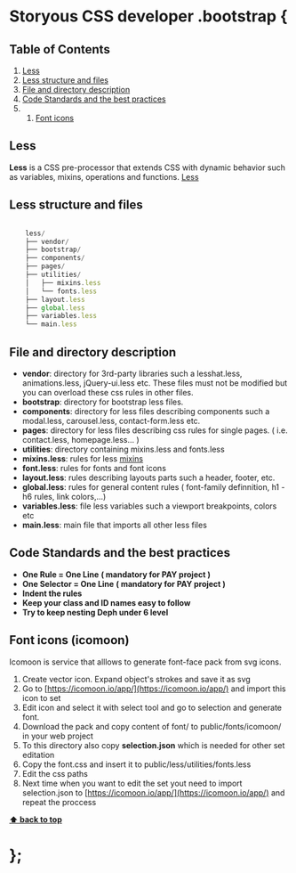 # Storyous CSS developer .bootstrap {

## Table of Contents

1. [Less](#Less)
1. [Less structure and files](#less-structure-and-files)
1. [File and directory description](#file-and-directory-description)
1. [Code Standards and the best practices](#code-standards-and-the-best-practices)
2. 1. [Font icons](#font-icons)


## Less

**Less** is a CSS pre-processor that extends CSS with dynamic behavior such as variables, mixins, operations and functions.
[Less](http://lesscss.org/)


## Less structure and files

```javascript

    less/
    ├── vendor/
    ├── bootstrap/
    ├── components/
    ├── pages/
    ├── utilities/
    │   ├── mixins.less 
    │   └── fonts.less 
    ├── layout.less
    ├── global.less
    ├── variables.less
    └── main.less

   ```

## File and directory description

- **vendor**: directory for 3rd-party libraries such a lesshat.less, animations.less, jQuery-ui.less etc. These files must not be modified but you can overload these css rules in other files.
- **bootstrap**: directory for bootstrap less files.
- **components**: directory for less files describing components such a modal.less, carousel.less, contact-form.less etc.
- **pages**: directory for less files describing css rules for single pages. ( i.e. contact.less, homepage.less... )
- **utilities**:  directory containing mixins.less and fonts.less
- **mixins.less**: rules for less [mixins](https://github.com/Storyous/javascript)
- **font.less**:  rules for fonts and font icons
- **layout.less**: rules describing layouts parts such a header, footer, etc.
- **global.less**: rules for general content rules ( font-family definnition, h1 - h6 rules, link colors,...) 
- **variables.less**: file less variables such a viewport breakpoints, colors etc
- **main.less**: main file that imports all other less files



## Code Standards and the best practices

- **One Rule = One Line**  **( mandatory for PAY project )**
- **One Selector = One Line**  **( mandatory for PAY project )**
- **Indent the rules**
- **Keep your class and ID names easy to follow**
- **Try to keep nesting Deph under 6 level**



## Font icons (icomoon)

Icomoon is service that alllows to generate font-face pack from svg icons.

1. Create vector icon. Expand object's strokes and save it as svg
1. Go to [https://icomoon.io/app/](https://icomoon.io/app/) and import this icon to set
1. Edit icon and select it with select tool and go to selection and generate font.
1. Download the pack and copy content of font/ to public/fonts/icomoon/ in your web project
1. To this directory also copy **selection.json** which is needed for other set editation
1. Copy the font.css and insert it to public/less/utilities/fonts.less
1. Edit the css paths
1. Next time when you want to edit the set yout need to import selection.json to [https://icomoon.io/app/](https://icomoon.io/app/) and repeat the proccess




**[⬆ back to top](#table-of-contents)**


# };
